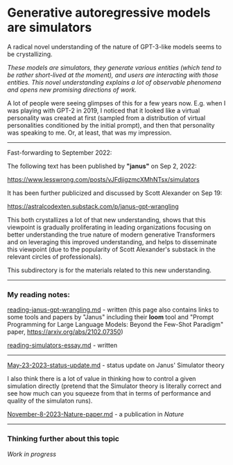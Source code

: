 # Generative autoregressive models are simulators

A radical novel understanding of the nature of GPT-3-like models seems to be crystallizing.

_These models are simulators, they generate various entities (which tend to be rather short-lived at the moment),
and users are interacting with those entities. This novel understanding explains a lot of observable phenomena and
opens new promising directions of work._

A lot of people were seeing glimpses of this for a few years now. E.g. when I was playing with GPT-2 in 2019, I noticed that
it looked like a virtual personality was created at first (sampled from a distribution of virtual personalities
conditioned by the initial prompt), and then that personality was speaking to me. Or, at least, that was my impression.

---

Fast-forwarding to September 2022:

The following text has been published by **"janus"** on Sep 2, 2022:

https://www.lesswrong.com/posts/vJFdjigzmcXMhNTsx/simulators

It has been further publicized and discussed by Scott Alexander on Sep 19:

https://astralcodexten.substack.com/p/janus-gpt-wrangling

This both crystallizes a lot of that new understanding, shows that this viewpoint is gradually proliferating in leading
organizations focusing on better understanding the true nature of modern generative Transformers and on leveraging this
improved understanding, and helps to disseminate this viewpoint (due to the popularity of Scott Alexander's substack in
the relevant circles of professionals).

This subdirectory is for the materials related to this new understanding.

---

### My reading notes:

[reading-janus-gpt-wrangling.md](reading-janus-gpt-wrangling.md) - written (this page also contains links to some tools and papers by "Janus" including their **loom** tool and "Prompt Programming for Large Language Models: Beyond the Few-Shot Paradigm" paper, https://arxiv.org/abs/2102.07350)

[reading-simulators-essay.md](reading-simulators-essay.md) - written

---

[May-23-2023-status-update.md](May-23-2023-status-update.md) - status update on Janus' Simulator theory

I also think there is a lot of value in thinking how to control a given simulation directly 
(pretend that the Simulator theory is literally correct and see how much can you squeeze from that
in terms of performance and quality of the simulaton runs).

[November-8-2023-Nature-paper.md](November-8-2023-Nature-paper.md) - a publication in _Nature_

---

### Thinking further about this topic

_Work in progress_
